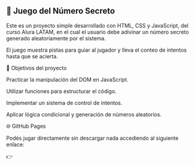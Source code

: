 <h2>🎲 Juego del Número Secreto</h2>

Este es un proyecto simple desarrollado con HTML, CSS y JavaScript, del curso Alura LATAM, en el cual el usuario debe adivinar un número secreto generado aleatoriamente por el sistema.

El juego muestra pistas para guiar al jugador y lleva el conteo de intentos hasta que se acierta.

📌 Objetivos del proyecto

  Practicar la manipulación del DOM en JavaScript.
  
  Utilizar funciones para estructurar el código.
  
  Implementar un sistema de control de intentos.
  
  Aplicar lógica condicional y generación de números aleatorios.

🌐 GitHub Pages

Podés jugar directamente sin descargar nada accediendo al siguiente enlace:

👉 <a href="https://emmaluciana.github.io/numero-secreto/"></a>
